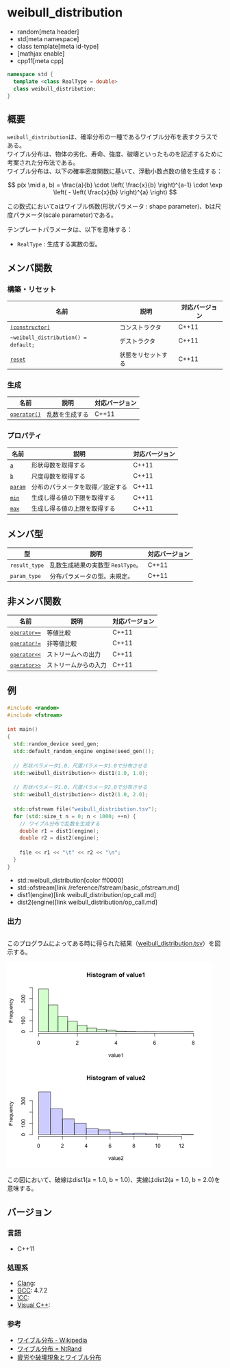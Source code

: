 # weibull_distribution
* random[meta header]
* std[meta namespace]
* class template[meta id-type]
* [mathjax enable]
* cpp11[meta cpp]

```cpp
namespace std {
  template <class RealType = double>
  class weibull_distribution;
}
```

## 概要
`weibull_distribution`は、確率分布の一種であるワイブル分布を表すクラスである。  
ワイブル分布は、物体の劣化、寿命、強度、破壊といったものを記述するために考案された分布法である。  
ワイブル分布は、以下の確率密度関数に基いて、浮動小数点数の値を生成する：

$$ p(x \mid a, b) = \frac{a}{b} \cdot \left( \frac{x}{b} \right)^{a-1} \cdot \exp \left( - \left( \frac{x}{b} \right)^{a} \right) $$

この数式においてaはワイブル係数(形状パラメータ : shape parameter)、bは尺度パラメータ(scale parameter)である。


テンプレートパラメータは、以下を意味する：

- `RealType` : 生成する実数の型。


## メンバ関数
### 構築・リセット

| 名前 | 説明 | 対応バージョン |
|-------------------------------------------------------------------|--------------------|-------|
| [`(constructor)`](weibull_distribution/op_constructor.md)       | コンストラクタ     | C++11 |
| `~weibull_distribution() = default;`                              | デストラクタ       | C++11 |
| [`reset`](weibull_distribution/reset.md)                        | 状態をリセットする | C++11 |


### 生成

| 名前 | 説明 | 対応バージョン |
|---------------------------------------------------|----------------|-------|
| [`operator()`](weibull_distribution/op_call.md) | 乱数を生成する | C++11 |


### プロパティ

| 名前 | 説明 | 対応バージョン |
|--------------------------------------------|----------------------------------|-------|
| [`a`](weibull_distribution/a.md)         | 形状母数を取得する   | C++11 |
| [`b`](weibull_distribution/b.md)         | 尺度母数を取得する | C++11 |
| [`param`](weibull_distribution/param.md) | 分布のパラメータを取得／設定する | C++11 |
| [`min`](weibull_distribution/min.md)     | 生成し得る値の下限を取得する   | C++11 |
| [`max`](weibull_distribution/max.md)     | 生成し得る値の上限を取得する   | C++11 |


## メンバ型

| 型 | 説明 | 対応バージョン |
|---------------|-------------------|-------|
| `result_type` | 乱数生成結果の実数型 `RealType`。 | C++11 |
| `param_type`  | 分布パラメータの型。未規定。 | C++11 |


## 非メンバ関数

| 名前 | 説明 | 対応バージョン |
|--------------------------------------------------------|----------------------|-------|
| [`operator==`](weibull_distribution/op_equal.md)     | 等値比較             | C++11 |
| [`operator!=`](weibull_distribution/op_not_equal.md) | 非等値比較           | C++11 |
| [`operator<<`](weibull_distribution/op_ostream.md)   | ストリームへの出力   | C++11 |
| [`operator>>`](weibull_distribution/op_istream.md)   | ストリームからの入力 | C++11 |


## 例
```cpp example
#include <random>
#include <fstream>

int main()
{
  std::random_device seed_gen;
  std::default_random_engine engine(seed_gen());

  // 形状パラメータ1.0、尺度パラメータ1.0で分布させる
  std::weibull_distribution<> dist1(1.0, 1.0);

  // 形状パラメータ1.0、尺度パラメータ2.0で分布させる
  std::weibull_distribution<> dist2(1.0, 2.0);

  std::ofstream file("weibull_distribution.tsv");
  for (std::size_t n = 0; n < 1000; ++n) {
    // ワイブル分布で乱数を生成する
    double r1 = dist1(engine);
    double r2 = dist2(engine);

    file << r1 << "\t" << r2 << "\n";
  }
}
```
* std::weibull_distribution[color ff0000]
* std::ofstream[link /reference/fstream/basic_ofstream.md]
* dist1(engine)[link weibull_distribution/op_call.md]
* dist2(engine)[link weibull_distribution/op_call.md]

### 出力
```
```

このプログラムによってある時に得られた結果（[weibull_distribution.tsv](https://raw.githubusercontent.com/cpprefjp/image/master/reference/random/weibull_distribution/weibull_distribution.tsv)）を図示する。 

![](https://raw.githubusercontent.com/cpprefjp/image/master/reference/random/weibull_distribution/weibull_distribution.png)

この図において、破線はdist1(a = 1.0, b = 1.0)、実線はdist2(a = 1.0, b = 2.0)を意味する。


## バージョン
### 言語
- C++11

### 処理系
- [Clang](/implementation.md#clang): 
- [GCC](/implementation.md#gcc): 4.7.2
- [ICC](/implementation.md#icc): 
- [Visual C++](/implementation.md#visual_cpp): 

### 参考
- [ワイブル分布 - Wikipedia](https://ja.wikipedia.org/wiki/ワイブル分布)
- [ワイブル分布 = NtRand](http://www.ntrand.com/jp/weibull-distribution/)
- [疲労や破壊現象とワイブル分布](http://www.mogami.com/notes/weibull.html)

